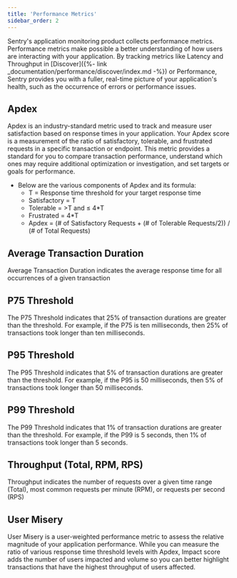 ```yaml
---
title: 'Performance Metrics'
sidebar_order: 2
---
```


Sentry's application monitoring product collects performance metrics. Performance metrics make possible a better understanding of how users are interacting with your application. By tracking metrics like Latency and Throughput in [Discover]({%- link _documentation/performance/discover/index.md -%}) or Performance, Sentry provides you with a fuller, real-time picture of your application's health, such as the occurrence of errors or performance issues.

## Apdex
Apdex is an industry-standard metric used to track and measure user satisfaction based on response times in your application. Your Apdex score is a measurement of the ratio of satisfactory, tolerable, and frustrated requests in a specific transaction or endpoint. This metric provides a standard for you to compare transaction performance, understand which ones may require additional optimization or investigation, and set targets or goals for performance.

- Below are the various components of Apdex and its formula:
    - T = Response time threshold for your target response time
    - Satisfactory = T
    - Tolerable = >T and ≤ 4*T
    - Frustrated = 4*T
    - Apdex = (# of Satisfactory Requests + (# of Tolerable Requests/2)) / (# of Total Requests)
    
## Average Transaction Duration
Average Transaction Duration indicates the average response time for all occurrences of a given transaction
    
## P75 Threshold
The P75 Threshold indicates that 25% of transaction durations are greater than the threshold. For example, if the P75 is ten milliseconds, then 25% of transactions took longer than ten milliseconds.

## P95 Threshold
The P95 Threshold indicates that 5% of transaction durations are greater than the threshold. For example, if the P95 is 50 milliseconds, then 5% of transactions took longer than 50 milliseconds.

## P99 Threshold
The P99 Threshold indicates that 1% of transaction durations are greater than the threshold. For example, if the P99 is 5 seconds, then 1% of transactions took longer than 5 seconds.

## Throughput (Total, RPM, RPS)
Throughput indicates the number of requests over a given time range (Total), most common requests per minute (RPM), or requests per second (RPS)
    
## User Misery
User Misery is a user-weighted performance metric to assess the relative magnitude of your application performance. While you can measure the ratio of various response time threshold levels with Apdex, Impact score adds the number of users impacted and volume so you can better highlight transactions that have the highest throughput of users affected.